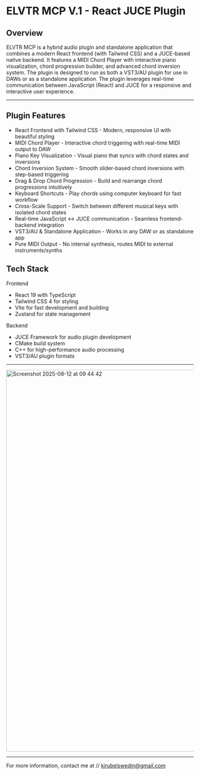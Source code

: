 # ELVTR MCP V.1 - React JUCE Plugin

## Overview

ELVTR MCP is a hybrid audio plugin and standalone application that combines a modern React frontend (with Tailwind CSS) and a JUCE-based native backend. It features a MIDI Chord Player with interactive piano visualization, chord progression builder, and advanced chord inversion system. The plugin is designed to run as both a VST3/AU plugin for use in DAWs or as a standalone application. The plugin leverages real-time communication between JavaScript (React) and JUCE for a responsive and interactive user experience.

---

## Plugin Features

- React Frontend with Tailwind CSS - Modern, responsive UI with beautiful styling
- MIDI Chord Player - Interactive chord triggering with real-time MIDI output to DAW
- Piano Key Visualization - Visual piano that syncs with chord states and inversions
- Chord Inversion System - Smooth slider-based chord inversions with step-based triggering
- Drag & Drop Chord Progression - Build and rearrange chord progressions intuitively
- Keyboard Shortcuts - Play chords using computer keyboard for fast workflow
- Cross-Scale Support - Switch between different musical keys with isolated chord states
- Real-time JavaScript ↔ JUCE communication - Seamless frontend-backend integration
- VST3/AU & Standalone Application - Works in any DAW or as standalone app
- Pure MIDI Output - No internal synthesis, routes MIDI to external instruments/synths

## Tech Stack

Frontend
- React 19 with TypeScript
- Tailwind CSS 4 for styling
- Vite for fast development and building
- Zustand for state management
  
Backend
- JUCE Framework for audio plugin development
- CMake build system
- C++ for high-performance audio processing
- VST3/AU plugin formats
---


<img width="1724" height="1026" alt="Screenshot 2025-08-12 at 09 44 42" src="https://github.com/user-attachments/assets/65a13fda-bd51-4b3e-afed-527b6aae3fda" />

--- 
For more information, contact me at // kirubelswedin@gmail.com
